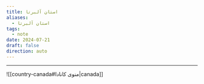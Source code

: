 ```yaml
---
title: استان آلبرتا
aliases:
  - استان آلبرتا
tags:
  - note
date: 2024-07-21
draft: false
direction: auto
---
```







---

![[country-canada#منوی کانادا|canada]]



